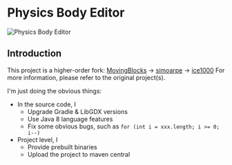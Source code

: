Physics Body Editor
==========
<img src="readmeImgs/slide-physics-body-editor.jpg" alt="Physics Body Editor"/>

Introduction
-----

This project is a higher-order fork:
[MovingBlocks] → [simoarpe] → [ice1000]
For more information, please refer to the original project(s).

I'm just doing the obvious things:

* In the source code, I
  * Upgrade Gradle & LibGDX versions
  * Use Java 8 language features
  * Fix some obvious bugs, such as `for (int i = xxx.length; i >= 0; i--)`
* Project level, I
  * Provide prebuilt binaries
  * Upload the project to maven central

[ice1000]: https://github.com/ice1000/box2d-editor
[simoarpe]: https://github.com/simoarpe/box2d-editor
[MovingBlocks]: https://github.com/MovingBlocks/box2d-editor
